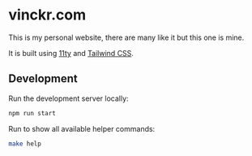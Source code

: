 # vinckr.com

This is my personal website, there are many like it but this one is mine.

It is built using [11ty](https://www.11ty.dev/) and [Tailwind CSS](https://tailwindcss.com/).

## Development

Run the development server locally:

```bash
npm run start
```

Run to show all available helper commands:

```bash
make help
```
